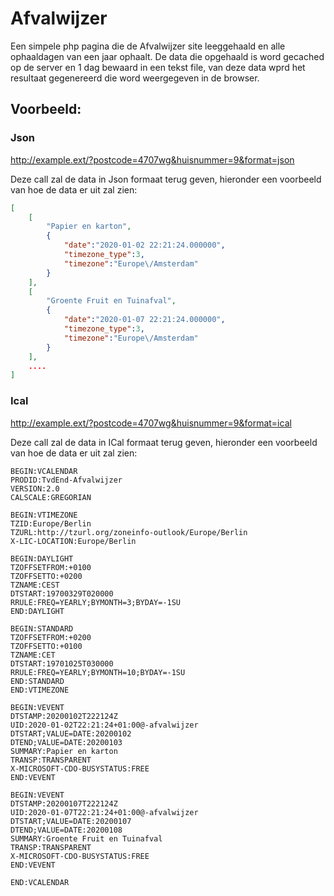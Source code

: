 # Afvalwijzer
Een simpele php pagina die de Afvalwijzer site leeggehaald en alle ophaaldagen van een jaar ophaalt.
De data die opgehaald is word gecached op de server en 1 dag bewaard in een tekst file, van deze data wprd het resultaat gegenereerd die word weergegeven in de browser.

## Voorbeeld:
### Json
http://example.ext/?postcode=4707wg&huisnummer=9&format=json

Deze call zal de data in Json formaat terug geven, hieronder een voorbeeld van hoe de data er uit zal zien:
```json
[
    [
        "Papier en karton",
        {
            "date":"2020-01-02 22:21:24.000000",
            "timezone_type":3,
            "timezone":"Europe\/Amsterdam"
        }
    ],
    [
        "Groente Fruit en Tuinafval",
        {
            "date":"2020-01-07 22:21:24.000000",
            "timezone_type":3,
            "timezone":"Europe\/Amsterdam"
        }
    ],
    ....
]
```

### Ical
http://example.ext/?postcode=4707wg&huisnummer=9&format=ical

Deze call zal de data in ICal formaat terug geven, hieronder een voorbeeld van hoe de data er uit zal zien:
```ical
BEGIN:VCALENDAR
PRODID:TvdEnd-Afvalwijzer
VERSION:2.0
CALSCALE:GREGORIAN

BEGIN:VTIMEZONE
TZID:Europe/Berlin
TZURL:http://tzurl.org/zoneinfo-outlook/Europe/Berlin
X-LIC-LOCATION:Europe/Berlin

BEGIN:DAYLIGHT
TZOFFSETFROM:+0100
TZOFFSETTO:+0200
TZNAME:CEST
DTSTART:19700329T020000
RRULE:FREQ=YEARLY;BYMONTH=3;BYDAY=-1SU
END:DAYLIGHT

BEGIN:STANDARD
TZOFFSETFROM:+0200
TZOFFSETTO:+0100
TZNAME:CET
DTSTART:19701025T030000
RRULE:FREQ=YEARLY;BYMONTH=10;BYDAY=-1SU
END:STANDARD
END:VTIMEZONE

BEGIN:VEVENT
DTSTAMP:20200102T222124Z
UID:2020-01-02T22:21:24+01:00@-afvalwijzer
DTSTART;VALUE=DATE:20200102
DTEND;VALUE=DATE:20200103
SUMMARY:Papier en karton
TRANSP:TRANSPARENT
X-MICROSOFT-CDO-BUSYSTATUS:FREE
END:VEVENT

BEGIN:VEVENT
DTSTAMP:20200107T222124Z
UID:2020-01-07T22:21:24+01:00@-afvalwijzer
DTSTART;VALUE=DATE:20200107
DTEND;VALUE=DATE:20200108
SUMMARY:Groente Fruit en Tuinafval
TRANSP:TRANSPARENT
X-MICROSOFT-CDO-BUSYSTATUS:FREE
END:VEVENT

END:VCALENDAR
```